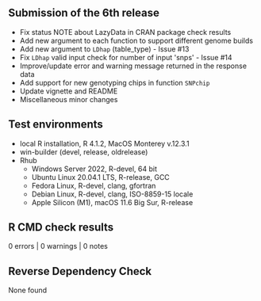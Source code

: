 ## Submission of the 6th release
* Fix status NOTE about LazyData in CRAN package check results
* Add new argument to each function to support different genome builds
* Add new argument to `LDhap` (table_type) - Issue #13
* Fix `LDhap` valid input check for number of input 'snps' - Issue #14
* Improve/update error and warning message returned in the response data
* Add support for new genotyping chips in function `SNPchip`
* Update vignette and README
* Miscellaneous minor changes

## Test environments
* local R installation, R 4.1.2, MacOS Monterey v.12.3.1
* win-builder (devel, release, oldrelease)
* Rhub
  * Windows Server 2022, R-devel, 64 bit
  * Ubuntu Linux 20.04.1 LTS, R-release, GCC
  * Fedora Linux, R-devel, clang, gfortran
  * Debian Linux, R-devel, clang, ISO-8859-15 locale
  * Apple Silicon (M1), macOS 11.6 Big Sur, R-release

## R CMD check results

0 errors | 0 warnings | 0 notes

## Reverse Dependency Check
None found

